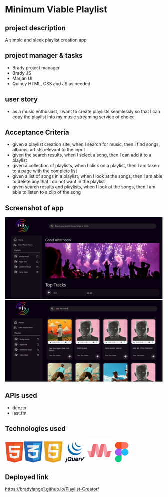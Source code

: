 # Minimum Viable Playlist

## project description
A simple and sleek playlist creation app

## project manager & tasks
- Brady project manager
- Brady JS
- Marjan UI
- Quincy HTML, CSS and JS as needed

## user story
- as a music enthusiast, I want to create playlists seamlessly so that I can copy the playlist into my music streaming service of choice

## Acceptance Criteria
- given a playlist creation site, when I search for music, then I find songs, albums, artists relevant to the input
- given the search results, when I select a song, then I can add it to a playlist
- given a collection of playlists, when I click on a playlist, then I am taken to a page with the complete list
- given a list of songs in a playlist, when I look at the songs, then I am able to delete any that I do not want in the playlist
- given search results and playlists, when I look at the songs, then I am able to listen to a clip of the song

## Screenshot of app
![Screenshot of home page](./assets/Images/MVP%20Screenshot.png)
![Screenshot of search results](./assets/Images/MVP%20Search%20Screenshot.png)

## APIs used
- deezer
- last.fm

## Technologies used
![](./assets/Images/HTML5_logo_and_wordmark%201.svg)![](./assets/Images/css3-logo-8724075274-seeklogo%201.svg)  ![](./assets/Images/Javascript.svg)  ![](./assets/Images/jquery%20(2).svg)    ![](./assets/Images/materializecss%201.svg)  ![](./assets/Images/figma%20(2).svg)

## Deployed link
https://bradylange1.github.io/Playlist-Creator/
